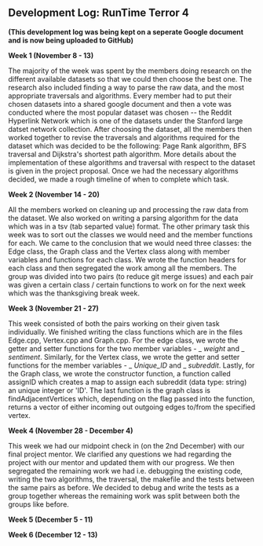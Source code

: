 ## Development Log: RunTime Terror 4

**(This development log was being kept on a seperate Google document and is now being uploaded to GitHub)**

**Week 1 (November 8 - 13)**

The majority of the week was spent by the members doing research on the different available datasets so that we could then choose the best one. The research also
included finding a way to parse the raw data, and the most appropriate traversals and algorithms. Every member had to put their chosen datasets into a shared google 
document and then a vote was conducted where the most popular dataset was chosen -- the Reddit Hyperlink Network which is one of the datasets under the Stanford large
datset network collection. After choosing the dataset, all the members then worked together to revise the traversals and algorithms required for the dataset which 
was decided to be the following: Page Rank algorithm, BFS traversal and Dijkstra's shortest path algorithm. More details about the implementation of these algorithms
and traversal with respect to the dataset is given in the project proposal. Once we had the necessary algorithms decided, we made a rough timeline of when to complete
which task. 

**Week 2 (November 14 - 20)**

All the members worked on cleaning up and processing the raw data from the dataset. We also worked on writing a parsing algorithm for the data which was in a 
tsv (tab separted value) format. 
The other primary task this week was to sort out the classes we would need and the member functions for each. We came to the conclusion that we would need three 
classes: the Edge class, the Graph class and the Vertex class along with member variables and functions for each class. We wrote the function headers for each class 
and then segregated the work among all the members. The group was divided into two pairs (to reduce git merge issues) and each pair was given a certain 
class / certain functions to work on for the next week which was the thanksgiving break week. 

**Week 3 (November 21 - 27)**

This week consisted of both the pairs working on their given task individually. We finished writing the class functions which are in the files Edge.cpp, Vertex.cpp 
and Graph.cpp. For the edge class, we wrote the getter and setter functions for the two member variables - _ _weight_ and _ _sentiment_. Similarly, for the Vertex class,
we wrote the getter and setter functions for the member variables - _ _Unique_ID_ and _ _subreddit_. Lastly, for the Graph class, we wrote the constructor function, 
a function called assignID which creates a map to assign each subreddit (data type: string) an unique integer or 'ID'. The last function is the graph class is 
findAdjacentVertices which, depending on the flag passed into the function, returns a vector of either incoming out outgoing edges to/from the specified vertex.

**Week 4 (November 28 - December 4)**

This week we had our midpoint check in (on the 2nd December) with our final project mentor. We clarified any questions we had regarding the project with our mentor 
and updated them with our progress. We then segregated the remaining work we had i.e. debugging the existing code, writing the two algorithms, the traversal, 
the makefile and the tests between the same pairs as before. We decided to debug and write the tests as a group together whereas the remaining work was split between 
both the groups like before. 

**Week 5 (December 5 - 11)**

**Week 6 (December 12 - 13)**
